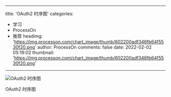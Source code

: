 
---
title: 'OAuth2 时序图'
categories: 
 - 学习
 - ProcessOn
 - 推荐
headimg: 'https://img.processon.com/chart_image/thumb/602200adf346fb64f5530f20.png'
author: ProcessOn
comments: false
date: 2022-02-02 05:19:02
thumbnail: 'https://img.processon.com/chart_image/thumb/602200adf346fb64f5530f20.png'
---

<div>   
<img class="thumb" alt="OAuth2 时序图" src="https://img.processon.com/chart_image/thumb/602200adf346fb64f5530f20.png" referrerpolicy="no-referrer">
<p>OAuth2 时序图</p>  
</div>
            